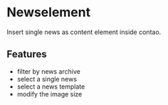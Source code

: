 # Newselement

Insert single news as content element inside contao.

## Features

- filter by news archive
- select a single news 
- select a news template
- modify the image size



